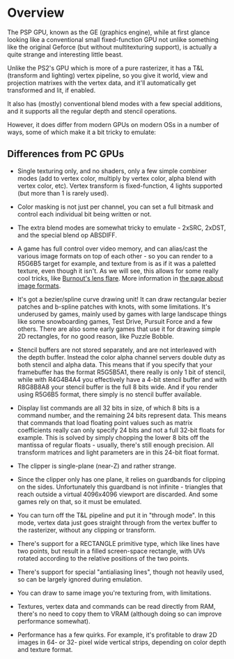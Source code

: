 # Overview

The PSP GPU, known as the GE (graphics engine), while at first glance looking like a conventional small fixed-function GPU not unlike something like the original Geforce (but without multitexturing support), is actually a quite strange and interesting little beast.

Unlike the PS2's GPU which is more of a pure rasterizer, it has a T&L (transform and lighting) vertex pipeline, so you give it world, view and projection matrixes with the vertex data, and it'll automatically get transformed and lit, if enabled.

It also has (mostly) conventional blend modes with a few special additions, and it supports all the regular depth and stencil operations.

However, it does differ from modern GPUs on modern OSs in a number of ways, some of which make it a bit tricky to emulate:

## Differences from PC GPUs

* Single texturing only, and no shaders, only a few simple combiner modes (add to vertex color, multiply by vertex color, alpha blend with vertex color, etc). Vertex transform is fixed-function, 4 lights supported (but more than 1 is rarely used).

* Color masking is not just per channel, you can set a full bitmask and control each individual bit being written or not.

* The extra blend modes are somewhat tricky to emulate - 2xSRC, 2xDST, and the special blend op ABSDIFF.

* A game has full control over video memory, and can alias/cast the various image formats on top of each other - so you can render to a R5G6B5 target for example, and texture from is as if it was a paletted texture, even though it isn't. As we will see, this allows for some really cool tricks, like [Burnout's lens flare](/blog/lens-flare-burnout-dominator). More information in [the page about image formats](/docs/psp-hardware/image-formats).

* It's got a bezier/spline curve drawing unit! It can draw rectangular bezier patches and b-spline patches with knots, with some limitations. It's underused by games, mainly used by games with large landscape things like some snowboarding games, Test Drive, Pursuit Force and a few others. There are also some early games that use it for drawing simple 2D rectangles, for no good reason, like Puzzle Bobble.

* Stencil buffers are not stored separately, and are not interleaved with the depth buffer. Instead the color alpha channel servers double duty as both stencil and alpha data. This means that if you specify that your framebuffer has the format R5G5B5A1, there really is only 1 bit of stencil, while with R4G4B4A4 you effectively have a 4-bit stencil buffer and with R8G8B8A8 your stencil buffer is the full 8 bits wide. And if you render using R5G6B5 format, there simply is no stencil buffer available.

* Display list commands are all 32 bits in size, of which 8 bits is a command number, and the remaining 24 bits represent data. This means that commands that load floating point values such as matrix coefficients really can only specify 24 bits and not a full 32-bit floats for example. This is solved by simply chopping the lower 8 bits off the mantissa of regular floats - usually, there's still enough precision. All transform matrices and light parameters are in this 24-bit float format.

* The clipper is single-plane (near-Z) and rather strange.

* Since the clipper only has one plane, it relies on guardbands for clipping on the sides. Unfortunately this guardband is not infinite - triangles that reach outside a virtual 4096x4096 viewport are discarded. And some games rely on that, so it must be emulated.

* You can turn off the T&L pipeline and put it in "through mode". In this mode, vertex data just goes straight through from the vertex buffer to the rasterizer, without any clipping or transform.

* There's support for a RECTANGLE primitive type, which like lines have two points, but result in a filled screen-space rectangle, with UVs rotated according to the relative positions of the two points.

* There's support for special "antialiasing lines", though not heavily used, so can be largely ignored during emulation.

* You can draw to same image you're texturing from, with limitations.

* Textures, vertex data and commands can be read directly from RAM, there's no need to copy them to VRAM (although doing so can improve performance somewhat).

* Performance has a few quirks. For example, it's profitable to draw 2D images in 64- or 32- pixel wide vertical strips, depending on color depth and texture format.
